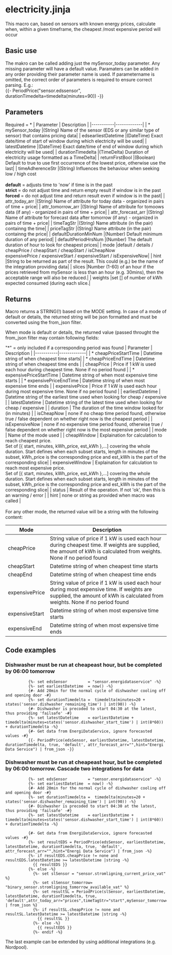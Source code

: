 # electricity.jinja
This macro can, based on sensors with known energy prices, calculate when, within a given timeframe, the
cheapest /most expensive period will occur 

## Basic use
The makro can be called adding just the mySensor_today parameter. Any missing parameter will have a default
value. Paramaters can be added in any order providing their parameter name is used. If parametername is omitted,
the correct order of parameters is required to ensure correct parsing. E.g.:</br>
  {{- PeriodPrice("sensor.edssensor", durationTimedelta=timedelta(minutes=90)) -}} 

## Parameters
Required = *
| Parameter | Description |
|-----------|-------------|
| * mySensor_today       |(String) Name of the sensor (EDS or any similar type of sensor) that contains pricing data|
| edsearliestDatetime    |(DateTime) Exact date/time of start of window during which electricity will be used|
| latestDatetime         |(DateTime) Exact date/time of end of window during which electricity will be used|
| durationTimedelta      |(TimeDelta) Duration of electricity usage formatted as a TimeDelta|
| returnFirstBool        |(Boolean) Default to true to use first occurrence of the lowest price, otherwise use the last|
| timeAdherenceStr       |(String) Influences the behaviour when seeking low / high cost</br></br>**default** = adjusts time to 'now' if time is in the past</br>**strict**  = do not adjust time and return empty result if window is in the past</br>**forced**  = do not adjust time and return result even if window is in the past|
| attr_today_arr         |(String) Name of attribute for today data - organized in pairs of time + price|
| attr_tomorrow_arr      |(String) Name of attribute for tomoows data (if any) - organized in pairs of time + price|
| attr_forecast_arr      |(String) Name of attribute for forecast data after tomorrow (if any) - organized in pairs of time + price|
| timeTagStr             |(String) Name attribute (in the pair) containng the time|
| priceTagStr            |(String) Name attribute (in the pair) containng the price|
| defaultDurationMinNum  |(Number) Default minimum duration of any period|
| defaultPeriodHrsNum    |(Number) The default duration of hour to look for cheapest prices|
| mode                   |default / details /</br>cheapPrice / cheapStart / cheapStart / isCheapNow</br>expensivePrice / expensiveStart / expensiveStart / isExpensiveNow|
| hint                   |String to be returned as part of the result. This could (e.g.) be the name of the integration providing data|
| slices                 |Number (1-60) of an hour if the prices retrieved from mySensor is less than an hour (e.g. 30mins), then the acceptable range will also be reduced.|
| weights                |set [] of number of kWh expected consumed (during each slice.|

## Returns
Macro returns a STRING(!) based on the MODE setting. In case of a mode of default or details, the returned string will
be json formatted and must be converted using the from_json filter.

When mode is default or details, the returned value (passed throught the from_json filter may contain following fields:

"*" = only included if a corresponding period was found
| Parameter | Description |
|-----------|-------------|
| * cheapPriceStartTime      | Datetime string of when cheapest time starts|
| * cheapPriceEndTime        | Datetime string of when cheapest time ends |
| cheapPrice                 | Price if 1 kW is used each hour during cheapest time. None if no period found |
| * expensivePriceStartTime  | Datetime string of when most expensive time starts |
| * expensivePriceEndTime    | Datetime string of when most expensive time ends |
| expensivePrice             | Price if 1 kW is used each hour during most expensive time. None if no period found |
| earliestDatetime           | Datetime string of the earliest time used when looking for cheap / expensive |
| latestDatetime             | Datetime string of the latest time used when looking for cheap / expensive |
| duration                   | The duration of the time window looked for (in minutes) |
| isCheapNow                 | none if no cheap time period found, otherwise true / false dependent on whether right now is the cheapest period |
| isExpensiveNow             | none if no expensive time period found, otherwise true / false dependent on whether right now is the most expensive period |
| mode                       | Name of the mode used |
| cheapWindow                | Explaination for calculation to reach cheapest price.</br>Set of [{ start, minutes, kWh_price, est_kWh },...] covering the whole duration. Start defines when each subset starts, length in minutes of the subset, kWh_price is the corresponding price and est_kWh is the part of the corresponding slice|
| expensiveWindow            | Explaination for calculation to reach most expensive price.</br>Set of [{ start, minutes, kWh_price, est_kWh },...] covering the whole duration. Start defines when each subset starts, length in minutes of the subset, kWh_price is the corresponding price and est_kWh is the part of the corresponding slice|
| status                     | Result of the operation. If not 'ok', then this is an warning / error |
| hint                       | none or string as provided when  macro was called |
</br>
</br>
For any other mode, the returned value will be a string with the following content:

| Mode      | Description |
|-----------|-------------|
|cheapPrice     | String value of price if 1 kW is used each hour during cheapest time. If weights are supplied, the amount of kWh is calculated from weights. None if no period found |
|cheapStart     | Datetime string of when cheapest time starts |
|cheapEnd       | Datetime string of when cheapest time ends |
|expensivePrice | String value of price if 1 kW is used each hour during most expensive time. If weights are supplied, the amount of kWh is calculated from weights. None if no period found |
|expensiveStart | Datetime string of when most expensive time starts |
|expensiveEnd   | Datetime string of when most expensive time ends |


## Code examples
### Dishwasher must be run at cheapeast hour, but be completed by 06:00 tomorrow
              {%- set edsSensor         = "sensor.energidataservice" -%}
              {%- set earliestDatetime  = now() -%}
              {#- Add 20min for the normal cycle of dishwasher cooling off and opening door -#}
              {%- set durationTimedelta =  timedelta(minutes=20 + states('sensor.dishwasher_remaining_time') | int(90)) -%}
              {#- Dishwasher is precoded to start 04:30 at the latest, thus providing 'failsafe' -#}
              {%- set latestDatetime    = earliestDatetime + timedelta(minutes=states('sensor.dishwasher_start_time') | int(8*60)) + durationTimedelta -%}
              {#- Get data from EnergiDataService, ignore forecasted values -#}
              {{- PeriodPrice(edsSensor, earliestDatetime, latestDatetime, durationTimedelta, true, 'default', attr_forecast_arr="",hint="Energi Data Service") | from_json -}}
              
### Dishwasher must be run at cheapeast hour, but be completed by 06:00 tomorrow. Cascade two integrations for data
              {%- set edsSensor         = "sensor.energidataservice" -%}
              {%- set earliestDatetime  = now() -%}
              {#- Add 20min for the normal cycle of dishwasher cooling off and opening door -#}
              {%- set durationTimedelta =  timedelta(minutes=20 + states('sensor.dishwasher_remaining_time') | int(90)) -%}
              {#- Dishwasher is precoded to start 04:30 at the latest, thus providing 'failsafe' -#}
              {%- set latestDatetime    = earliestDatetime + timedelta(minutes=states('sensor.dishwasher_start_time') | int(8*60)) + durationTimedelta -%}

              {#- Get data from EnergiDataService, ignore forecasted values -#}
              {%- set resultEDS = PeriodPrice(edsSensor, earliestDatetime, latestDatetime, durationTimedelta, true, 'default', attr_forecast_arr="",hint="Energi Data Service") | from_json -%}
              {%- if resultEDS.cheapPrice != none and resultEDS.latestDatetime >= latestDatetime |string -%}
                {{ resultEDS }}
              {%- else -%}
                {%- set slSensor = "sensor.stromligning_current_price_vat" %}
                {%- set slSensor_tomorrow= "binary_sensor.stromligning_tomorrow_available_vat" %}
                {%- set resultSL = PeriodPrice(slSensor, earliestDatetime, latestDatetime, durationTimedelta, true, 'default',attr_today_arr="prices",timeTagStr="start",mySensor_tomorrow=slSensor_tomorrow,attr_tomorrow_arr="prices",hint="Strømligning") | from_json %}
                {%- if resultSL.cheapPrice != none and resultSL.latestDatetime >= latestDatetime |string -%}
                  {{ resultSL }}
                {%- else -%}
                  {{ resultEDS }}
                {%- endif -%}
The last example can be extended by using additional integrations (e.g. Nordpool).
